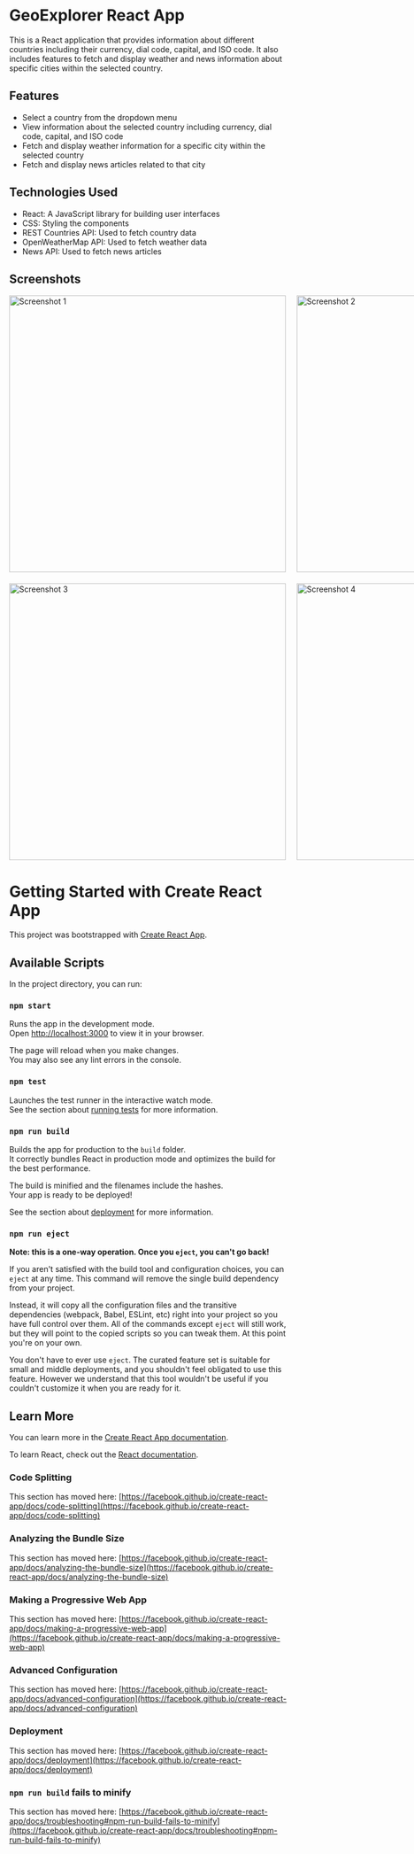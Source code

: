 
# GeoExplorer React App

This is a React application that provides information about different countries including their currency, dial code, capital, and ISO code. It also includes features to fetch and display weather and news information about specific cities within the selected country.

## Features

- Select a country from the dropdown menu
- View information about the selected country including currency, dial code, capital, and ISO code
- Fetch and display weather information for a specific city within the selected country
- Fetch and display news articles related to that city

## Technologies Used

- React: A JavaScript library for building user interfaces
- CSS: Styling the components
- REST Countries API: Used to fetch country data
- OpenWeatherMap API: Used to fetch weather data
- News API: Used to fetch news articles


## Screenshots

<div style="display: grid; grid-template-columns: repeat(2, 1fr); gap: 20px;">
  <img src="https://github.com/user-attachments/assets/058de2ba-67c4-483e-8cc4-0bcb48fed3fd" alt="Screenshot 1" width="500" />
  <img src="https://github.com/user-attachments/assets/fbc54dce-e8ac-43e3-b0f3-fd590107d9a4" alt="Screenshot 2" width="500" />
  <img src="https://github.com/user-attachments/assets/b36de7f4-20f5-4e51-ba09-ec1bf996659d" alt="Screenshot 3" width="500" />
  <img src="https://github.com/user-attachments/assets/7bc340e8-7b65-4376-9968-01e226d01b6b" alt="Screenshot 4" width="500" />
</div>




# Getting Started with Create React App

This project was bootstrapped with [Create React App](https://github.com/facebook/create-react-app).

## Available Scripts

In the project directory, you can run:

### `npm start`

Runs the app in the development mode.\
Open [http://localhost:3000](http://localhost:3000) to view it in your browser.

The page will reload when you make changes.\
You may also see any lint errors in the console.

### `npm test`

Launches the test runner in the interactive watch mode.\
See the section about [running tests](https://facebook.github.io/create-react-app/docs/running-tests) for more information.

### `npm run build`

Builds the app for production to the `build` folder.\
It correctly bundles React in production mode and optimizes the build for the best performance.

The build is minified and the filenames include the hashes.\
Your app is ready to be deployed!

See the section about [deployment](https://facebook.github.io/create-react-app/docs/deployment) for more information.

### `npm run eject`

**Note: this is a one-way operation. Once you `eject`, you can't go back!**

If you aren't satisfied with the build tool and configuration choices, you can `eject` at any time. This command will remove the single build dependency from your project.

Instead, it will copy all the configuration files and the transitive dependencies (webpack, Babel, ESLint, etc) right into your project so you have full control over them. All of the commands except `eject` will still work, but they will point to the copied scripts so you can tweak them. At this point you're on your own.

You don't have to ever use `eject`. The curated feature set is suitable for small and middle deployments, and you shouldn't feel obligated to use this feature. However we understand that this tool wouldn't be useful if you couldn't customize it when you are ready for it.

## Learn More

You can learn more in the [Create React App documentation](https://facebook.github.io/create-react-app/docs/getting-started).

To learn React, check out the [React documentation](https://reactjs.org/).

### Code Splitting

This section has moved here: [https://facebook.github.io/create-react-app/docs/code-splitting](https://facebook.github.io/create-react-app/docs/code-splitting)

### Analyzing the Bundle Size

This section has moved here: [https://facebook.github.io/create-react-app/docs/analyzing-the-bundle-size](https://facebook.github.io/create-react-app/docs/analyzing-the-bundle-size)

### Making a Progressive Web App

This section has moved here: [https://facebook.github.io/create-react-app/docs/making-a-progressive-web-app](https://facebook.github.io/create-react-app/docs/making-a-progressive-web-app)

### Advanced Configuration

This section has moved here: [https://facebook.github.io/create-react-app/docs/advanced-configuration](https://facebook.github.io/create-react-app/docs/advanced-configuration)

### Deployment

This section has moved here: [https://facebook.github.io/create-react-app/docs/deployment](https://facebook.github.io/create-react-app/docs/deployment)

### `npm run build` fails to minify

This section has moved here: [https://facebook.github.io/create-react-app/docs/troubleshooting#npm-run-build-fails-to-minify](https://facebook.github.io/create-react-app/docs/troubleshooting#npm-run-build-fails-to-minify)
